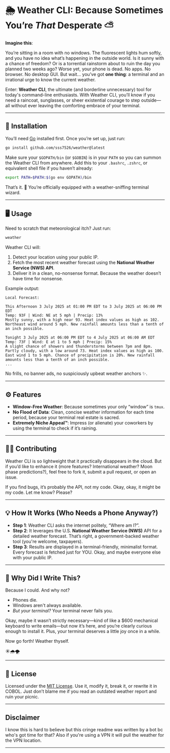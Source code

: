 # 🌦️ Weather CLI: Because Sometimes You’re *That* Desperate ⛅

**Imagine this**:  

You’re sitting in a room with no windows. The fluorescent lights hum softly, and you have no idea what’s happening in the outside world. Is it sunny with a chance of freedom? Or is a torrential rainstorm about to ruin the day you planned two weeks ago? Worse yet, your phone is dead. No apps. No browser. No desktop GUI. But wait… you’ve got **one thing**: a terminal and an irrational urge to know the current weather.

Enter: **Weather CLI**, the ultimate (and borderline unnecessary) tool for today's command-line enthusiasts. With Weather CLI, you’ll know if you need a raincoat, sunglasses, or sheer existential courage to step outside—all without ever leaving the comforting embrace of your terminal. 

---

## 🚀 Installation

You’ll need [Go](https://go.dev/doc/install) installed first. Once you’re set up, just run:

```bash
go install github.com/sss7526/weather@latest
```

Make sure your `$GOPATH/bin` (or `$GOBIN`) is in your `PATH` so you can summon the Weather CLI from anywhere. Add this to your `.bashrc`, `.zshrc`, or equivalent shell file if you haven’t already:

```bash
export PATH=$PATH:$(go env GOPATH)/bin
```

That’s it. 🎉 You’re officially equipped with a weather-sniffing terminal wizard.

---

## 🖥️ Usage

Need to scratch that meteorological itch? Just run:

```bash
weather
```

Weather CLI will:
1. Detect your location using your public IP.
2. Fetch the most recent weather forecast using the **National Weather Service (NWS) API**.
3. Deliver it in a clean, no-nonsense format. Because the weather doesn’t have time for nonsense.

Example output:
```
Local Forecast:

This Afternoon 3 July 2025 at 01:00 PM EDT to 3 July 2025 at 06:00 PM EDT
Temp: 93F | Wind: NE at 5 mph | Precip: 13%
Mostly sunny, with a high near 93. Heat index values as high as 102. Northeast wind around 5 mph. New rainfall amounts less than a tenth of an inch possible.

Tonight 3 July 2025 at 06:00 PM EDT to 4 July 2025 at 06:00 AM EDT
Temp: 73F | Wind: E at 1 to 5 mph | Precip: 15%
A slight chance of showers and thunderstorms between 7pm and 8pm. Partly cloudy, with a low around 73. Heat index values as high as 100. East wind 1 to 5 mph. Chance of precipitation is 20%. New rainfall amounts less than a tenth of an inch possible.
...
```

No frills, no banner ads, no suspiciously upbeat weather anchors ✨.

---

## ⚙️ Features

- **Window-Free Weather**: Because sometimes your only “window” is `tmux`.
- **No Flood of Data**: Clean, concise weather information for each time period, because your terminal real estate is sacred.
- **Extremely Niche Appeal™**: Impress (or alienate) your coworkers by using the terminal to check if it’s raining.

---

## 👩‍💻 Contributing

Weather CLI is so lightweight that it practically disappears in the cloud. But if you’d like to enhance it (more features? International weather? Moon phase predictions?), feel free to fork it, submit a pull request, or open an issue. 

If you find bugs, it’s probably the API, not my code. Okay, okay, it might be my code. Let me know? Please?

---

## 💡 How It Works (Who Needs a Phone Anyway?)

- **Step 1**: Weather CLI asks the internet politely, “Where am I?”.
- **Step 2**: It leverages the U.S. **National Weather Service (NWS)** API for a detailed weather forecast. That’s right, a government-backed weather tool (you're welcome, taxpayers).
- **Step 3**: Results are displayed in a terminal-friendly, minimalist format. Every forecast is fetched just for YOU. Okay, and maybe everyone else with your public IP.

---

## 🤷 Why Did I Write This?

Because I could. And why not?  

- Phones die.  
- Windows aren't always available.  
- *But your terminal?* Your terminal never fails you.

Okay, maybe it wasn’t strictly necessary—kind of like a $600 mechanical keyboard to write emails—but now it’s here, and you’re clearly curious enough to install it. Plus, your terminal deserves a little joy once in a while.

Now go forth! Weather thyself.

☀️🌧️🌪️

--- 

## 📜 License

Licensed under the [MIT License](LICENSE). Use it, modify it, break it, or rewrite it in COBOL. Just don’t blame me if you read an outdated weather report and ruin your picnic. 

---

## Disclaimer

I know this is hard to believe but this cringe readme was written by a bot bc who's got time for that? Also if you're using a VPN it will pull the weather for the VPN location.

---